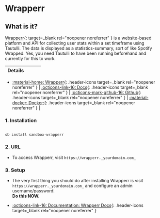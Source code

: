 # Wrapperr

## What is it?

[Wrapperr](https://github.com/aunefyren/wrapperr){: target=_blank rel="noopener noreferrer" } is a website-based platform and API for collecting user stats within a set timeframe using Tautulli. The data is displayed as a statistics-summary, sort of like Spotify Wrapped. Yes, you need Tautulli to have been running beforehand and currently for this to work.

| Details     |             |             |             |
|-------------|-------------|-------------|-------------|

- [:material-home: Wrapperr](https://github.com/aunefyren/wrapperr){: .header-icons target=_blank rel="noopener noreferrer" } | [:octicons-link-16: Docs](https://github.com/aunefyren/wrapperr){: .header-icons target=_blank rel="noopener noreferrer" } | [:octicons-mark-github-16: Github](https://github.com/aunefyren/wrapperr){: .header-icons target=_blank rel="noopener noreferrer" } | [:material-docker: Docker:](https://hub.docker.com/r/aunefyren/wrapperr){: .header-icons target=_blank rel="noopener noreferrer" } |

### 1. Installation

``` shell

sb install sandbox-wrapperr

```

### 2. URL

- To access Wrapperr, visit `https://wrapperr._yourdomain.com_`

### 3. Setup

- The very first thing you should do after installing Wrapperr is visit `https://wrapperr._yourdomain.com_` and configure an admin username/password. <br /> **Do this NOW.**

- [:octicons-link-16: Documentation: Wrapperr Docs](https://github.com/aunefyren/wrapperr){: .header-icons target=_blank rel="noopener noreferrer" }
